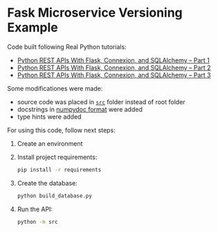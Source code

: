 # Fask Microservice Versioning Example

Code built following Real Python tutorials:

- [Python REST APIs With Flask, Connexion, and SQLAlchemy – Part 1](https://realpython.com/flask-connexion-rest-api/)
- [Python REST APIs With Flask, Connexion, and SQLAlchemy – Part 2](https://realpython.com/flask-connexion-rest-api-part-2/)
- [Python REST APIs With Flask, Connexion, and SQLAlchemy – Part 3](https://realpython.com/flask-connexion-rest-api-part-3/)

Some modificationes were made:

- source code was placed in [`src`](./src/) folder instead of root folder
- docstrings in [numpydoc format](https://numpydoc.readthedocs.io/en/latest/format.html) were added
- type hints were added

For using this code, follow next steps:

1. Create an environment
2. Install project requirements:

    ```bash
    pip install -r requirements
    ```

3. Create the database:

    ```bash
    python build_database.py
    ```

4. Run the API:

    ```bash
    python -m src
    ```
